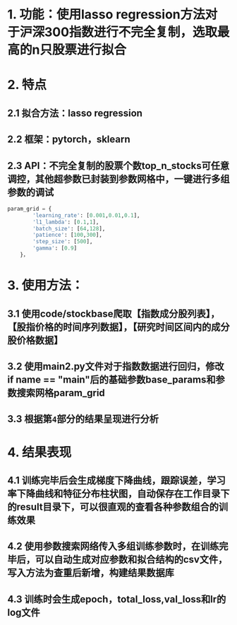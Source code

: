 # 1. 功能：使用lasso regression方法对于沪深300指数进行不完全复制，选取最高的n只股票进行拟合

# 2. 特点
## 2.1 拟合方法：lasso regression
## 2.2 框架：pytorch，sklearn
## 2.3 API：不完全复制的股票个数top_n_stocks可任意调控，其他超参数已封装到参数网格中，一键进行多组参数的调试

```python 
param_grid = {
        'learning_rate': [0.001,0.01,0.1], 
        'l1_lambda': [0.1,1],
        'batch_size': [64,128],  
        'patience': [100,300],     
        'step_size': [500],     
        'gamma': [0.9]    
    }，
```

# 3. 使用方法：
## 3.1 使用code/stockbase爬取【指数成分股列表】，【股指价格的时间序列数据】，【研究时间区间内的成分股价格数据】

## 3.2 使用main2.py文件对于指数数据进行回归，修改if __name__ == "__main__"后的基础参数base_params和参数搜索网格param_grid

## 3.3 根据第`4`部分的结果呈现进行分析 

# 4. 结果表现   
## 4.1 训练完毕后会生成梯度下降曲线，跟踪误差，学习率下降曲线和特征分布柱状图，自动保存在工作目录下的result目录下，可以很直观的查看各种参数组合的训练效果
## 4.2 使用参数搜索网络传入多组训练参数时，在训练完毕后，可以自动生成对应参数和拟合结构的csv文件，写入方法为查重后新增，构建结果数据库
## 4.3 训练时会生成epoch，total_loss,val_loss和lr的log文件        
